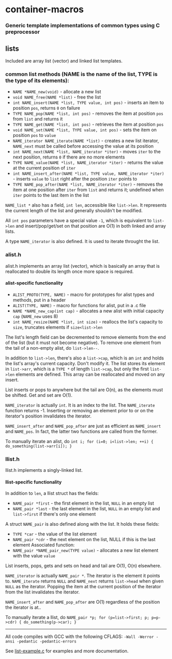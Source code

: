 # container-macros
### Generic template implementations of common types using C preprocessor

## lists
Included are array list (vector) and linked list templates.

### common list methods (NAME is the name of the list, TYPE is the type of its elements):
- `NAME *NAME_new(void)` - allocate a new list
- `void NAME_free(NAME *list)` - free the list
- `int NAME_insert(NAME *list, TYPE value, int pos)` - inserts an item to position `pos`, returns `0` on failure
- `TYPE NAME_pop(NAME *list, int pos)` - removes the item at position `pos` from `list` and returns it
- `TYPE NAME_get(NAME *list, int pos)` - retrieves the item at position `pos`
- `void NAME_set(NAME *list, TYPE value, int pos)` - sets the item on position `pos` to `value`
- `NAME_iterator NAME_iterate(NAME *list)` - creates a new list iterator, `NAME_next` must be called before accessing the value at its position
- `int NAME_next(NAME *list, NAME_iterator *iter)` - moves `iter` to the next position, returns `0` if there are no more elements
- `TYPE NAME_value(NAME *list, NAME_iterator *iter)` - returns the value at the current position of `iter`
- `int NAME_insert_after(NAME *list, TYPE value, NAME_iterator *iter)` - inserts `value` to `list` right after the position `iter` points to
- `TYPE NAME_pop_after(NAME *list, NAME_iterator *iter)` - removes the item at one position after `iter` from `list` and returns it; undefined when `iter` points to the last item in the list

`NAME_list *` also has a field, `int len`, accessible like `list->len`. It represents the current length of the list and generally shouldn't be modified.

All `int pos` parameters have a special value `-1`, which is equivalent to `list->len` and insert/pop/get/set on that position are O(1) in both linked and array lists.

A type `NAME_iterator` is also defined. It is used to iterate throught the list.

### alist.h
alist.h implements an array list (vector), which is basically an array that is reallocated to double its length once more space is required.

#### alist-specific functionality
- `ALIST_PROTO(TYPE, NAME)` - macro for prototypes for alist types and methods, put in a header
- `ALIST(TYPE, NAME)` - macro for functions for alist, put in a .c file
- `NAME *NAME_new_cap(int cap)` - allocates a new alist with initial capacity `cap` (`NAME_new` uses 8)
- `int NAME_resize(NAME *list, int size)` - reallocs the list's capacity to `size`, truncates elements if `size<list->len`

The list's length field can be decremented to remove elements from the end of the list (but it must not become negative). To remove one element from the tail of a non-empty alist, do `list->len--`.

In addition to `list->len`, there's also a `list->cap`, which is an `int` and holds the list's array's current capacity. Don't modify it.
The list stores its element in `list->arr`, which is a `TYPE *` of length `list->cap`, but only the first `list->len` elements are defined. This array can be reallocated and moved on any insert.

List inserts or pops to anywhere but the tail are O(n), as the elements must be shifted. Get and set are O(1).

`NAME_iterator` is actually `int`. It is an index to the list. The `NAME_iterate` function returns -1. Inserting or removing an element prior to or on the iterator's position invalidates the iterator.

`NAME_insert_after` and `NAME_pop_after` are just as efficient as `NAME_insert` and `NAME_pos`. In fact, the latter two functions are called from the former.

To manually iterate an alist, do `int i; for (i=0; i<list->len; ++i) { do_something(list->arr[i]); }`

### llist.h
llist.h implements a singly-linked list.
#### llist-specific functionality
In addition to `len`, a llist struct has the fields:
- `NAME_pair *first` - the first element in the list, `NULL` in an empty list
- `NAME_pair *last` - the last element in the list, `NULL` in an empty list and `list->first` if there's only one element

A struct `NAME_pair` is also defined along with the list. It holds these fields:
- `TYPE *car` - the value of the list element
- `NAME_pair *cdr` - the next element on the list, NULL if this is the last element
Associated function:
- `NAME_pair *NAME_pair_new(TYPE value)` - allocates a new list element with the value `value`

List inserts, pops, gets and sets on head and tail are O(1), O(n) elsewhere.

`NAME_iterator` is actually `NAME_pair *`. The iterator is the element it points to. `NAME_iterate` returns `NULL` and `NAME_next` returns `list->head` when given `NULL` as the iterator. Popping the item at the current position of the iterator from the list invalidates the iterator.

`NAME_insert_after` and `NAME_pop_after` are O(1) regardless of the position the iterator is at..

To manually iterate a llist, do `NAME_pair *p; for (p=list->first; p; p=p->cdr) { do_something(p->car); }`

---

All code compiles with GCC with the following CFLAGS: `-Wall -Werror -ansi -pedantic -pedantic-errors`

See [list-example.c](list-example.c) for examples and more documentation.
